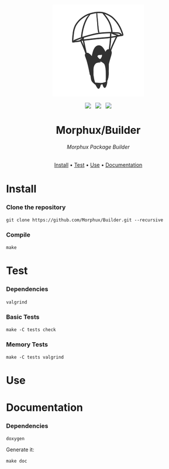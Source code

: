 <p align="center">
<img src="https://raw.githubusercontent.com/Morphux/Graphic/master/logo/single_penguin.png" /><br />
</p>
<p align="center">
<img src="https://img.shields.io/badge/language-c-blue.svg" /> &nbsp;
<img src="https://img.shields.io/badge/license-Apache--2.0-yellow.svg" /> &nbsp;
<a href="https://travis-ci.org/Morphux/lib"><img src="https://travis-ci.org/Morphux/Builder.svg?branch=master"/></a>
<br />
<h1 align="center" style="border:none">Morphux/Builder</h1>
<h6 align="center">Morphux Package Builder</h6>
</p>
<p align="center">
<a href="#install">Install</a> • <a href="#test">Test</a> • <a href="#use">Use</a> • <a href="#documentation">Documentation</a>
</p>

# Install
### Clone the repository
```
git clone https://github.com/Morphux/Builder.git --recursive
```

### Compile
```
make
```

# Test
### Dependencies
```
valgrind
```
### Basic Tests
```
make -C tests check
```
### Memory Tests
```
make -C tests valgrind
```

# Use

# Documentation
### Dependencies
```
doxygen
```

Generate it:
```
make doc
```
